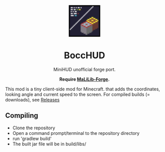 <center><div align="center">

<img height="100" src="src/main/resources/assets/minihud/icon.png" width="100"/>

# BoccHUD

MiniHUD unofficial forge port.

**Require [MaLiLib-Forge](https://github.com/ThinkingStudios/MaLiLib-Forge).**

</div></center>

This mod is a tiny client-side mod for Minecraft. that adds the coordinates, looking angle and current speed to the screen.
For compiled builds (= downloads), see [Releases](https://github.com/ThinkingStudios/MiniHUD-Forge/releases)

## Compiling
- Clone the repository
- Open a command prompt/terminal to the repository directory
- run 'gradlew build'
- The built jar file will be in build/libs/
